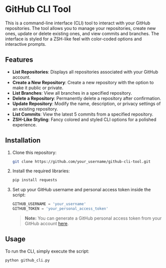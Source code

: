 # GitHub CLI Tool

This is a command-line interface (CLI) tool to interact with your GitHub repositories. The tool allows you to manage your repositories, create new ones, update or delete existing ones, and view commits and branches. The interface is styled for a ZSH-like feel with color-coded options and interactive prompts.

## Features

- **List Repositories**: Displays all repositories associated with your GitHub account.
- **Create a New Repository**: Create a new repository with the option to make it public or private.
- **List Branches**: View all branches in a specified repository.
- **Delete a Repository**: Permanently delete a repository after confirmation.
- **Update Repository**: Modify the name, description, or privacy settings of an existing repository.
- **List Commits**: View the latest 5 commits from a specified repository.
- **ZSH-Like Styling**: Fancy colored and styled CLI options for a polished experience.

## Installation

1. Clone this repository:
    ```bash
    git clone https://github.com/your_username/github-cli-tool.git
    ```

2. Install the required libraries:
    ```bash
    pip install requests
    ```

3. Set up your GitHub username and personal access token inside the script:
    ```python
    GITHUB_USERNAME = 'your_username'
    GITHUB_TOKEN = 'your_personal_access_token'
    ```

   > **Note:** You can generate a GitHub personal access token from your GitHub account [here](https://github.com/settings/tokens).

## Usage

To run the CLI, simply execute the script:
```bash
python github_cli.py
